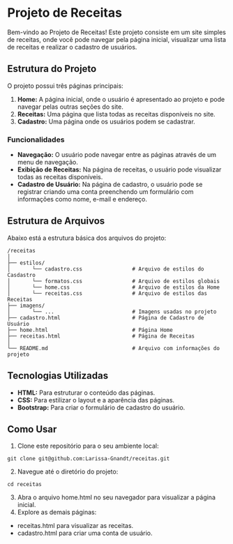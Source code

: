 # Projeto de Receitas

Bem-vindo ao Projeto de Receitas! Este projeto consiste em um site simples de receitas, onde você pode navegar pela página inicial, visualizar uma lista de receitas e realizar o cadastro de usuários.

## Estrutura do Projeto

O projeto possui três páginas principais:

1. **Home:** A página inicial, onde o usuário é apresentado ao projeto e pode navegar pelas outras seções do site.
2. **Receitas:** Uma página que lista todas as receitas disponíveis no site.
3. **Cadastro:** Uma página onde os usuários podem se cadastrar.

### Funcionalidades

- **Navegação:** O usuário pode navegar entre as páginas através de um menu de navegação.
- **Exibição de Receitas:** Na página de receitas, o usuário pode visualizar todas as receitas disponíveis.
- **Cadastro de Usuário:** Na página de cadastro, o usuário pode se registrar criando uma conta preenchendo um formulário com informações como nome, e-mail e endereço.

## Estrutura de Arquivos

Abaixo está a estrutura básica dos arquivos do projeto:

```
/receitas
│
├── estilos/
│       └── cadastro.css                # Arquivo de estilos do Casdastro
│       └── formatos.css                # Arquivo de estilos globais
│       └── home.css                    # Arquivo de estilos da Home
│       └── receitas.css                # Arquivo de estilos das Receitas
├── imagens/
│       └── ...                         # Imagens usadas no projeto
├── cadastro.html                       # Página de Cadastro de Usuário
├── home.html                           # Página Home
├── receitas.html                       # Página de Receitas
│
└── README.md                           # Arquivo com informações do projeto
```

## Tecnologias Utilizadas

- **HTML:** Para estruturar o conteúdo das páginas.
- **CSS:** Para estilizar o layout e a aparência das páginas.
- **Bootstrap:** Para criar o formulário de cadastro do usuário.

## Como Usar

1. Clone este repositório para o seu ambiente local:

```
git clone git@github.com:Larissa-Gnandt/receitas.git
```

2. Navegue até o diretório do projeto:

```
cd receitas
```

3. Abra o arquivo home.html no seu navegador para visualizar a página inicial.
4. Explore as demais páginas:

- receitas.html para visualizar as receitas.
- cadastro.html para criar uma conta de usuário.
